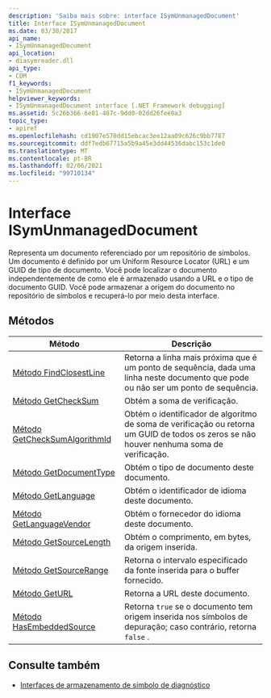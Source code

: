 ```yaml
---
description: 'Saiba mais sobre: interface ISymUnmanagedDocument'
title: Interface ISymUnmanagedDocument
ms.date: 03/30/2017
api_name:
- ISymUnmanagedDocument
api_location:
- diasymreader.dll
api_type:
- COM
f1_keywords:
- ISymUnmanagedDocument
helpviewer_keywords:
- ISymUnmanagedDocument interface [.NET Framework debugging]
ms.assetid: 5c26b366-6e81-467c-9dd0-02dd26fee0a3
topic_type:
- apiref
ms.openlocfilehash: cd1907e570dd15ebcac3ee12aa09c626c9bb7787
ms.sourcegitcommit: ddf7edb67715a5b9a45e3dd44536dabc153c1de0
ms.translationtype: MT
ms.contentlocale: pt-BR
ms.lasthandoff: 02/06/2021
ms.locfileid: "99710134"
---
```

# <a name="isymunmanageddocument-interface"></a>Interface ISymUnmanagedDocument

Representa um documento referenciado por um repositório de símbolos. Um documento é definido por um Uniform Resource Locator (URL) e um GUID de tipo de documento. Você pode localizar o documento independentemente de como ele é armazenado usando a URL e o tipo de documento GUID. Você pode armazenar a origem do documento no repositório de símbolos e recuperá-lo por meio desta interface.  
  
## <a name="methods"></a>Métodos  
  
|Método|Descrição|  
|------------|-----------------|  
|[Método FindClosestLine](isymunmanageddocument-findclosestline-method.md)|Retorna a linha mais próxima que é um ponto de sequência, dada uma linha neste documento que pode ou não ser um ponto de sequência.|  
|[Método GetCheckSum](isymunmanageddocument-getchecksum-method.md)|Obtém a soma de verificação.|  
|[Método GetCheckSumAlgorithmId](isymunmanageddocument-getchecksumalgorithmid-method.md)|Obtém o identificador de algoritmo de soma de verificação ou retorna um GUID de todos os zeros se não houver nenhuma soma de verificação.|  
|[Método GetDocumentType](isymunmanageddocument-getdocumenttype-method.md)|Obtém o tipo de documento deste documento.|  
|[Método GetLanguage](isymunmanageddocument-getlanguage-method.md)|Obtém o identificador de idioma deste documento.|  
|[Método GetLanguageVendor](isymunmanageddocument-getlanguagevendor-method.md)|Obtém o fornecedor do idioma deste documento.|  
|[Método GetSourceLength](isymunmanageddocument-getsourcelength-method.md)|Obtém o comprimento, em bytes, da origem inserida.|  
|[Método GetSourceRange](isymunmanageddocument-getsourcerange-method.md)|Retorna o intervalo especificado da fonte inserida para o buffer fornecido.|  
|[Método GetURL](isymunmanageddocument-geturl-method.md)|Retorna a URL deste documento.|  
|[Método HasEmbeddedSource](isymunmanageddocument-hasembeddedsource-method.md)|Retorna `true` se o documento tem origem inserida nos símbolos de depuração; caso contrário, retorna `false` .|  
  
## <a name="see-also"></a>Consulte também

- [Interfaces de armazenamento de símbolo de diagnóstico](diagnostics-symbol-store-interfaces.md)
